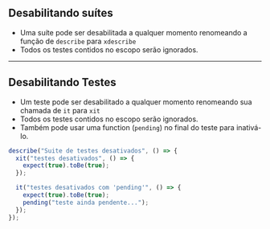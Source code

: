 ## Desabilitando suítes

- Uma suíte pode ser desabilitada a qualquer momento renomeando a função de `describe` para `xdescribe`
- Todos os testes contidos no escopo serão ignorados.

---

## Desabilitando Testes

- Um teste pode ser desabilitado a qualquer momento renomeando sua chamada de `it` para `xit`
- Todos os testes contidos no escopo serão ignorados.
- Também pode usar uma function (`pending`) no final do teste para inativá-lo.

```javascript
describe("Suite de testes desativados", () => {
  xit("testes desativados", () => {
    expect(true).toBe(true);
  });

  it("testes desativados com 'pending'", () => {
    expect(true).toBe(true);
    pending("teste ainda pendente...");
  });
});
```

